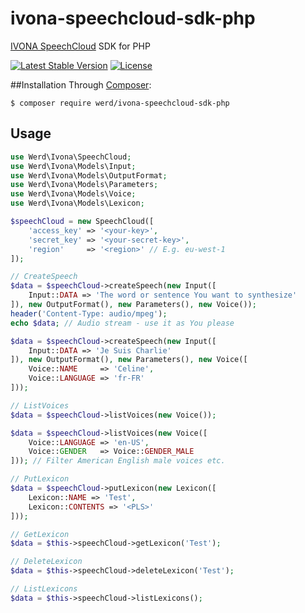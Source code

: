 # ivona-speechcloud-sdk-php
[IVONA SpeechCloud](https://www.ivona.com/us/for-business/speech-cloud/) SDK for PHP

[![Latest Stable Version](https://poser.pugx.org/werd/ivona-speechcloud-sdk-php/v/stable)](https://packagist.org/packages/werd/ivona-speechcloud-sdk-php)
[![License](https://poser.pugx.org/werd/ivona-speechcloud-sdk-php/license)](https://packagist.org/packages/werd/ivona-speechcloud-sdk-php)

##Installation
Through [Composer](https://getcomposer.org/):
```
$ composer require werd/ivona-speechcloud-sdk-php
```

## Usage
```php
use Werd\Ivona\SpeechCloud;
use Werd\Ivona\Models\Input;
use Werd\Ivona\Models\OutputFormat;
use Werd\Ivona\Models\Parameters;
use Werd\Ivona\Models\Voice;
use Werd\Ivona\Models\Lexicon;

$speechCloud = new SpeechCloud([
    'access_key' => '<your-key>',
    'secret_key' => '<your-secret-key>',
    'region'     => '<region>' // E.g. eu-west-1
]);

// CreateSpeech
$data = $speechCloud->createSpeech(new Input([
    Input::DATA => 'The word or sentence You want to synthesize'
]), new OutputFormat(), new Parameters(), new Voice());
header('Content-Type: audio/mpeg');
echo $data; // Audio stream - use it as You please

$data = $speechCloud->createSpeech(new Input([
    Input::DATA => 'Je Suis Charlie'
]), new OutputFormat(), new Parameters(), new Voice([
    Voice::NAME     => 'Celine',
    Voice::LANGUAGE => 'fr-FR'
]));

// ListVoices
$data = $speechCloud->listVoices(new Voice());

$data = $speechCloud->listVoices(new Voice([
    Voice::LANGUAGE => 'en-US',
    Voice::GENDER   => Voice::GENDER_MALE
])); // Filter American English male voices etc.

// PutLexicon
$data = $speechCloud->putLexicon(new Lexicon([
    Lexicon::NAME => 'Test',
    Lexicon::CONTENTS => '<PLS>'
]));

// GetLexicon
$data = $this->speechCloud->getLexicon('Test');

// DeleteLexicon
$data = $this->speechCloud->deleteLexicon('Test');

// ListLexicons
$data = $this->speechCloud->listLexicons();
```
